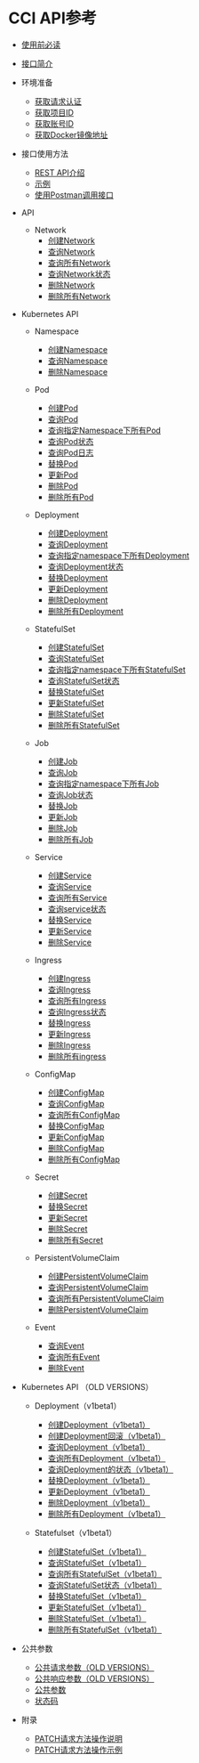 # CCI API参考

-   [使用前必读](使用前必读.md)
-   [接口简介](接口简介.md)
-   环境准备
    -   [获取请求认证](获取请求认证.md)
    -   [获取项目ID](获取项目ID.md)
    -   [获取账号ID](获取账号ID.md)
    -   [获取Docker镜像地址](获取Docker镜像地址.md)

-   接口使用方法
    -   [REST API介绍](REST-API介绍.md)
    -   [示例](示例.md)
    -   [使用Postman调用接口](使用Postman调用接口.md)

-   API
    -   Network
        -   [创建Network](创建Network.md)
        -   [查询Network](查询Network.md)
        -   [查询所有Network](查询所有Network.md)
        -   [查询Network状态](查询Network状态.md)
        -   [删除Network](删除Network.md)
        -   [删除所有Network](删除所有Network.md)


-   Kubernetes API
    -   Namespace
        -   [创建Namespace](创建Namespace.md)
        -   [查询Namespace](查询Namespace.md)
        -   [删除Namespace](删除Namespace.md)

    -   Pod
        -   [创建Pod](创建Pod.md)
        -   [查询Pod](查询Pod.md)
        -   [查询指定Namespace下所有Pod](查询指定Namespace下所有Pod.md)
        -   [查询Pod状态](查询Pod状态.md)
        -   [查询Pod日志](查询Pod日志.md)
        -   [替换Pod](替换Pod.md)
        -   [更新Pod](更新Pod.md)
        -   [删除Pod](删除Pod.md)
        -   [删除所有Pod](删除所有Pod.md)

    -   Deployment
        -   [创建Deployment](创建Deployment.md)
        -   [查询Deployment](查询Deployment.md)
        -   [查询指定namespace下所有Deployment](查询指定namespace下所有Deployment.md)
        -   [查询Deployment状态](查询Deployment状态.md)
        -   [替换Deployment](替换Deployment.md)
        -   [更新Deployment](更新Deployment.md)
        -   [删除Deployment](删除Deployment.md)
        -   [删除所有Deployment](删除所有Deployment.md)

    -   StatefulSet
        -   [创建StatefulSet](创建StatefulSet.md)
        -   [查询StatefulSet](查询StatefulSet.md)
        -   [查询指定namespace下所有StatefulSet](查询指定namespace下所有StatefulSet.md)
        -   [查询StatefulSet状态](查询StatefulSet状态.md)
        -   [替换StatefulSet](替换StatefulSet.md)
        -   [更新StatefulSet](更新StatefulSet.md)
        -   [删除StatefulSet](删除StatefulSet.md)
        -   [删除所有StatefulSet](删除所有StatefulSet.md)

    -   Job
        -   [创建Job](创建Job.md)
        -   [查询Job](查询Job.md)
        -   [查询指定namespace下所有Job](查询指定namespace下所有Job.md)
        -   [查询Job状态](查询Job状态.md)
        -   [替换Job](替换Job.md)
        -   [更新Job](更新Job.md)
        -   [删除Job](删除Job.md)
        -   [删除所有Job](删除所有Job.md)

    -   Service
        -   [创建Service](创建Service.md)
        -   [查询Service](查询Service.md)
        -   [查询所有Service](查询所有Service.md)
        -   [查询service状态](查询service状态.md)
        -   [替换Service](替换Service.md)
        -   [更新Service](更新Service.md)
        -   [删除Service](删除Service.md)

    -   Ingress
        -   [创建Ingress](创建Ingress.md)
        -   [查询Ingress](查询Ingress.md)
        -   [查询所有Ingress](查询所有Ingress.md)
        -   [查询Ingress状态](查询Ingress状态.md)
        -   [替换Ingress](替换Ingress.md)
        -   [更新Ingress](更新Ingress.md)
        -   [删除Ingress](删除Ingress.md)
        -   [删除所有ingress](删除所有ingress.md)

    -   ConfigMap
        -   [创建ConfigMap](创建ConfigMap.md)
        -   [查询ConfigMap](查询ConfigMap.md)
        -   [查询所有ConfigMap](查询所有ConfigMap.md)
        -   [替换ConfigMap](替换ConfigMap.md)
        -   [更新ConfigMap](更新ConfigMap.md)
        -   [删除ConfigMap](删除ConfigMap.md)
        -   [删除所有ConfigMap](删除所有ConfigMap.md)

    -   Secret
        -   [创建Secret](创建Secret.md)
        -   [替换Secret](替换Secret.md)
        -   [更新Secret](更新Secret.md)
        -   [删除Secret](删除Secret.md)
        -   [删除所有Secret](删除所有Secret.md)

    -   PersistentVolumeClaim
        -   [创建PersistentVolumeClaim](创建PersistentVolumeClaim.md)
        -   [查询PersistentVolumeClaim](查询PersistentVolumeClaim.md)
        -   [查询所有PersistentVolumeClaim](查询所有PersistentVolumeClaim.md)
        -   [删除PersistentVolumeClaim](删除PersistentVolumeClaim.md)

    -   Event
        -   [查询Event](查询Event.md)
        -   [查询所有Event](查询所有Event.md)
        -   [删除Event](删除Event.md)


-   Kubernetes API （OLD VERSIONS）
    -   Deployment（v1beta1）
        -   [创建Deployment（v1beta1）](创建Deployment（v1beta1）.md)
        -   [创建Deployment回滚（v1beta1）](创建Deployment回滚（v1beta1）.md)
        -   [查询Deployment（v1beta1）](查询Deployment（v1beta1）.md)
        -   [查询所有Deployment（v1beta1）](查询所有Deployment（v1beta1）.md)
        -   [查询Deployment的状态（v1beta1）](查询Deployment的状态（v1beta1）.md)
        -   [替换Deployment（v1beta1）](替换Deployment（v1beta1）.md)
        -   [更新Deployment（v1beta1）](更新Deployment（v1beta1）.md)
        -   [删除Deployment（v1beta1）](删除Deployment（v1beta1）.md)
        -   [删除所有Deployment（v1beta1）](删除所有Deployment（v1beta1）.md)

    -   Statefulset（v1beta1）
        -   [创建StatefulSet（v1beta1）](创建StatefulSet（v1beta1）.md)
        -   [查询StatefulSet（v1beta1）](查询StatefulSet（v1beta1）.md)
        -   [查询所有StatefulSet（v1beta1）](查询所有StatefulSet（v1beta1）.md)
        -   [查询StatefulSet状态（v1beta1）](查询StatefulSet状态（v1beta1）.md)
        -   [替换StatefulSet（v1beta1）](替换StatefulSet（v1beta1）.md)
        -   [更新StatefulSet（v1beta1）](更新StatefulSet（v1beta1）.md)
        -   [删除StatefulSet（v1beta1）](删除StatefulSet（v1beta1）.md)
        -   [删除所有StatefulSet（v1beta1）](删除所有StatefulSet（v1beta1）.md)


-   公共参数
    -   [公共请求参数（OLD VERSIONS）](公共请求参数（OLD-VERSIONS）.md)
    -   [公共响应参数（OLD VERSIONS）](公共响应参数（OLD-VERSIONS）.md)
    -   [公共参数](公共参数.md)
    -   [状态码](状态码.md)

-   附录
    -   [PATCH请求方法操作说明](PATCH请求方法操作说明.md)
    -   [PATCH请求方法操作示例](PATCH请求方法操作示例.md)


